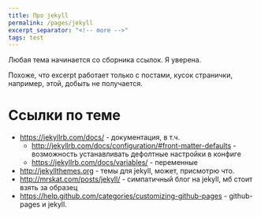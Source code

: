 ```yaml
---
title: Про jekyll
permalink: /pages/jekyll
excerpt_separator: "<!-- more -->"
tags: test
---
```


Любая тема начинается со сборника ссылок. Я уверена.

<!-- more -->

Похоже, что excerpt работает только с постами, кусок странички, например, этой, добыть не получается.

# Cсылки по теме

* <https://jekyllrb.com/docs/> - документация, в т.ч.
  * <http://jekyllrb.com/docs/configuration/#front-matter-defaults> - возможность устанавливать дефолтные настройки в конфиге 
  * <https://jekyllrb.com/docs/variables/> - переменные
* <http://jekyllthemes.org> - темы для jekyll, может, присмотрю что.
* <http://mrskat.com/posts/jekyll/> - симпатичный блог на jekyll, мб стоит взять за образец
* <https://help.github.com/categories/customizing-github-pages> - github-pages и jekyll.
